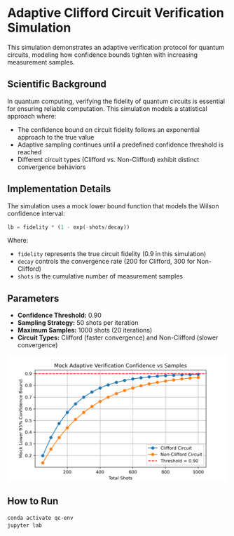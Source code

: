 # Adaptive Clifford Circuit Verification Simulation

This simulation demonstrates an adaptive verification protocol for quantum circuits, modeling how confidence bounds tighten with increasing measurement samples.

## Scientific Background

In quantum computing, verifying the fidelity of quantum circuits is essential for ensuring reliable computation. This simulation models a statistical approach where:

- The confidence bound on circuit fidelity follows an exponential approach to the true value
- Adaptive sampling continues until a predefined confidence threshold is reached
- Different circuit types (Clifford vs. Non-Clifford) exhibit distinct convergence behaviors

## Implementation Details

The simulation uses a mock lower bound function that models the Wilson confidence interval:
```python
lb = fidelity * (1 - exp(-shots/decay))
```

Where:
- `fidelity` represents the true circuit fidelity (0.9 in this simulation)
- `decay` controls the convergence rate (200 for Clifford, 300 for Non-Clifford)
- `shots` is the cumulative number of measurement samples

## Parameters

- **Confidence Threshold:** 0.90
- **Sampling Strategy:** 50 shots per iteration
- **Maximum Samples:** 1000 shots (20 iterations)
- **Circuit Types:** Clifford (faster convergence) and Non-Clifford (slower convergence)

![adaptive_verification_plot](adaptive_verification_plot.png)

## How to Run

```bash
conda activate qc-env
jupyter lab
```